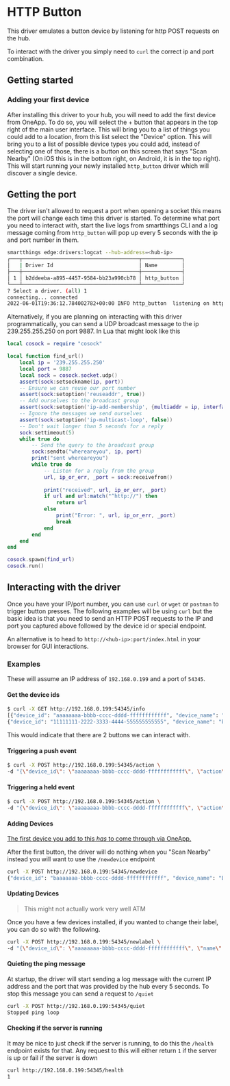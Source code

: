 # HTTP Button

This driver emulates a button device by listening for http POST requests on the hub.

To interact with the driver you simply need to `curl` the correct ip and port combination.

## Getting started

### Adding your first device

After installing this driver to your hub, you will need to add the first device from OneApp.
To do so, you will select the + button that appears in the top right of the main user interface.
This will bring you to a list of things you could add to a location, from this list select the
"Device" option. This will bring you to a list of possible device types you could add, instead
of selecting one of those, there is a button on this screen that says "Scan Nearby" (On iOS this
is in the bottom right, on Android, it is in the top right). This will start running your newly
installed `http_button` driver which will discover a single device.

## Getting the port

The driver isn't allowed to request a port when opening a socket this means the port will
change each time this driver is started. To determine what port you need to interact with,
start the live logs from smartthings CLI and a log message coming from `http_button` will
pop up every 5 seconds with the ip and port number in them.

```sh
smartthings edge:drivers:logcat --hub-address=<hub-ip>
┌───┬──────────────────────────────────────┬─────────────┐
│   | Driver Id                            │ Name        │
├───┼──────────────────────────────────────┼─────────────┤
│ 1 │ b2ddeeba-a895-4457-9584-bb23a990cb78 │ http_button │
└───┴──────────────────────────────────────┴─────────────┘
? Select a driver. (all) 1
connecting... connected
2022-06-01T19:36:12.784002782+00:00 INFO http_button  listening on http://192.168.1.6:35983
```

Alternatively, if you are planning on interacting with this driver programmatically, you can
send a UDP broadcast message to the ip 239.255.255.250 on port 9887. In Lua that might look
like this

```lua
local cosock = require "cosock"

local function find_url()
    local ip = '239.255.255.250'
    local port = 9887
    local sock = cosock.socket.udp()
    assert(sock:setsockname(ip, port))
    -- Ensure we can reuse our port number
    assert(sock:setoption('reuseaddr', true))
    -- Add ourselves to the broadcast group
    assert(sock:setoption('ip-add-membership', {multiaddr = ip, interface = '0.0.0.0'}))
    -- Ignore the messages we send ourselves
    assert(sock:setoption('ip-multicast-loop', false))
    -- Don't wait longer than 5 seconds for a reply
    sock:settimeout(5)
    while true do
        -- Send the query to the broadcast group
        sock:sendto("whereareyou", ip, port)
        print("sent whereareyou")
        while true do
            -- Listen for a reply from the group
            url, ip_or_err, _port = sock:receivefrom()
            
            print("received", url, ip_or_err, _port)
            if url and url:match("^http://") then
                return url
            else
                print("Error: ", url, ip_or_err, _port)
                break
            end
        end
    end
end

cosock.spawn(find_url)
cosock.run()

```

## Interacting with the driver

Once you have your IP/port number, you can use `curl` or `wget` or `postman` to trigger
button presses. The following examples will be using `curl` but the basic idea is
that you need to send an HTTP POST requests to the IP and port you captured above
followed by the device id or special endpoint.

An alternative is to head to `http://<hub-ip>:port/index.html` in your browser for GUI interactions.

### Examples

These will assume an IP address of `192.168.0.199` and a port of `54345`.

#### Get the device ids

```sh
$ curl -X GET http://192.168.0.199:54345/info
[{"device_id": "aaaaaaaa-bbbb-cccc-dddd-ffffffffffff", "device_name": "button 0"}
{"device_id": "11111111-2222-3333-4444-555555555555", "device_name": "button 1"}]
```

This would indicate that there are 2 buttons we can interact with.

#### Triggering a push event

```sh
$ curl -X POST http://192.168.0.199:54345/action \
-d "{\"device_id\": \"aaaaaaaa-bbbb-cccc-dddd-ffffffffffff\", \"action\": \"push\" }"
```

#### Triggering a held event

```sh
$ curl -X POST http://192.168.0.199:54345/action \
-d "{\"device_id\": \"aaaaaaaa-bbbb-cccc-dddd-ffffffffffff\", \"action\": \"hold\" }"
```

#### Adding Devices

[The first device you add to this _has_ to come through via OneApp.](#getting-started)

After the first button, the driver will do nothing when you "Scan Nearby" instead you will want
to use the `/newdevice` endpoint

```sh
curl -X POST http://192.168.0.199:54345/newdevice
{"device_id": "baaaaaaa-bbbb-cccc-dddd-ffffffffffff", "device_name": "Button 2"}
```

#### Updating Devices

> This might not actually work very well ATM

Once you have a few devices installed, if you wanted to change their label, you can do so with the following.

```sh
curl -X POST http://192.168.0.199:54345/newlabel \
-d "{\"device_id\": \"aaaaaaaa-bbbb-cccc-dddd-ffffffffffff\", \"name\": \"Party Button!!!\" }""
```

#### Quieting the ping message

At startup, the driver will start sending a log message with the current IP address and the port
that was provided by the hub every 5 seconds. To stop this message you can send a request to `/quiet`

```sh
curl -X POST http://192.168.0.199:54345/quiet
Stopped ping loop
```

#### Checking if the server is running

It may be nice to just check if the server is running, to do this the `/health` endpoint exists for
that. Any request to this will either return `1` if the server is up or fail if the
server is down

```sh
curl http://192.168.0.199:54345/health
1
```
